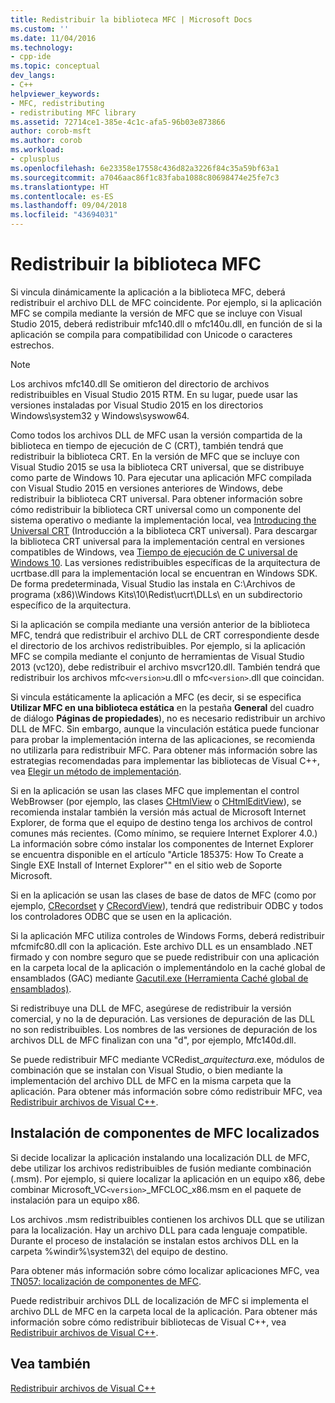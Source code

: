 ```yaml
---
title: Redistribuir la biblioteca MFC | Microsoft Docs
ms.custom: ''
ms.date: 11/04/2016
ms.technology:
- cpp-ide
ms.topic: conceptual
dev_langs:
- C++
helpviewer_keywords:
- MFC, redistributing
- redistributing MFC library
ms.assetid: 72714ce1-385e-4c1c-afa5-96b03e873866
author: corob-msft
ms.author: corob
ms.workload:
- cplusplus
ms.openlocfilehash: 6e23358e17558c436d82a3226f84c35a59bf63a1
ms.sourcegitcommit: a7046aac86f1c83faba1088c80698474e25fe7c3
ms.translationtype: HT
ms.contentlocale: es-ES
ms.lasthandoff: 09/04/2018
ms.locfileid: "43694031"
---
```

# <a name="redistributing-the-mfc-library"></a>Redistribuir la biblioteca MFC
Si vincula dinámicamente la aplicación a la biblioteca MFC, deberá redistribuir el archivo DLL de MFC coincidente. Por ejemplo, si la aplicación MFC se compila mediante la versión de MFC que se incluye con Visual Studio 2015, deberá redistribuir mfc140.dll o mfc140u.dll, en función de si la aplicación se compila para compatibilidad con Unicode o caracteres estrechos.  
  
> [!NOTE]
>  Los archivos mfc140.dll Se omitieron del directorio de archivos redistribuibles en Visual Studio 2015 RTM. En su lugar, puede usar las versiones instaladas por Visual Studio 2015 en los directorios Windows\system32 y Windows\syswow64.  
  
 Como todos los archivos DLL de MFC usan la versión compartida de la biblioteca en tiempo de ejecución de C (CRT), también tendrá que redistribuir la biblioteca CRT. En la versión de MFC que se incluye con Visual Studio 2015 se usa la biblioteca CRT universal, que se distribuye como parte de Windows 10. Para ejecutar una aplicación MFC compilada con Visual Studio 2015 en versiones anteriores de Windows, debe redistribuir la biblioteca CRT universal. Para obtener información sobre cómo redistribuir la biblioteca CRT universal como un componente del sistema operativo o mediante la implementación local, vea [Introducing the Universal CRT](http://go.microsoft.com/fwlink/p/?linkid=617977) (Introducción a la biblioteca CRT universal). Para descargar la biblioteca CRT universal para la implementación central en versiones compatibles de Windows, vea [Tiempo de ejecución de C universal de Windows 10](http://go.microsoft.com/fwlink/p/?LinkId=619489). Las versiones redistribuibles específicas de la arquitectura de ucrtbase.dll para la implementación local se encuentran en Windows SDK. De forma predeterminada, Visual Studio las instala en C:\Archivos de programa (x86)\Windows Kits\10\Redist\ucrt\DLLs\ en un subdirectorio específico de la arquitectura.  
  
 Si la aplicación se compila mediante una versión anterior de la biblioteca MFC, tendrá que redistribuir el archivo DLL de CRT correspondiente desde el directorio de los archivos redistribuibles. Por ejemplo, si la aplicación MFC se compila mediante el conjunto de herramientas de Visual Studio 2013 (vc120), debe redistribuir el archivo msvcr120.dll. También tendrá que redistribuir los archivos mfc`<version>`u.dll o mfc`<version>`.dll que coincidan.  
  
 Si vincula estáticamente la aplicación a MFC (es decir, si se especifica **Utilizar MFC en una biblioteca estática** en la pestaña **General** del cuadro de diálogo **Páginas de propiedades**), no es necesario redistribuir un archivo DLL de MFC. Sin embargo, aunque la vinculación estática puede funcionar para probar la implementación interna de las aplicaciones, se recomienda no utilizarla para redistribuir MFC. Para obtener más información sobre las estrategias recomendadas para implementar las bibliotecas de Visual C++, vea [Elegir un método de implementación](../ide/choosing-a-deployment-method.md).  
  
 Si en la aplicación se usan las clases MFC que implementan el control WebBrowser (por ejemplo, las clases [CHtmlView](../mfc/reference/chtmlview-class.md) o [CHtmlEditView](../mfc/reference/chtmleditview-class.md)), se recomienda instalar también la versión más actual de Microsoft Internet Explorer, de forma que el equipo de destino tenga los archivos de control comunes más recientes. (Como mínimo, se requiere Internet Explorer 4.0.) La información sobre cómo instalar los componentes de Internet Explorer se encuentra disponible en el artículo "Article 185375: How To Create a Single EXE Install of Internet Explorer"" en el sitio web de Soporte Microsoft.  
  
 Si en la aplicación se usan las clases de base de datos de MFC (como por ejemplo, [CRecordset](../mfc/reference/crecordset-class.md) y [CRecordView](../mfc/reference/crecordview-class.md)), tendrá que redistribuir ODBC y todos los controladores ODBC que se usen en la aplicación.  
  
 Si la aplicación MFC utiliza controles de Windows Forms, deberá redistribuir mfcmifc80.dll con la aplicación. Este archivo DLL es un ensamblado .NET firmado y con nombre seguro que se puede redistribuir con una aplicación en la carpeta local de la aplicación o implementándolo en la caché global de ensamblados (GAC) mediante [Gacutil.exe (Herramienta Caché global de ensamblados)](/dotnet/framework/tools/gacutil-exe-gac-tool).  
  
 Si redistribuye una DLL de MFC, asegúrese de redistribuir la versión comercial, y no la de depuración. Las versiones de depuración de las DLL no son redistribuibles. Los nombres de las versiones de depuración de los archivos DLL de MFC finalizan con una "d", por ejemplo, Mfc140d.dll.  
  
 Se puede redistribuir MFC mediante VCRedist_*arquitectura*.exe, módulos de combinación que se instalan con Visual Studio, o bien mediante la implementación del archivo DLL de MFC en la misma carpeta que la aplicación. Para obtener más información sobre cómo redistribuir MFC, vea [Redistribuir archivos de Visual C++](../ide/redistributing-visual-cpp-files.md).  
  
## <a name="installation-of-localized-mfc-components"></a>Instalación de componentes de MFC localizados  
 Si decide localizar la aplicación instalando una localización DLL de MFC, debe utilizar los archivos redistribuibles de fusión mediante combinación (.msm). Por ejemplo, si quiere localizar la aplicación en un equipo x86, debe combinar Microsoft_VC`<version>`_MFCLOC_x86.msm en el paquete de instalación para un equipo x86.  
  
 Los archivos .msm redistribuibles contienen los archivos DLL que se utilizan para la localización. Hay un archivo DLL para cada lenguaje compatible. Durante el proceso de instalación se instalan estos archivos DLL en la carpeta %windir%\system32\ del equipo de destino.  
  
 Para obtener más información sobre cómo localizar aplicaciones MFC, vea [TN057: localización de componentes de MFC](../mfc/tn057-localization-of-mfc-components.md).
  
 Puede redistribuir archivos DLL de localización de MFC si implementa el archivo DLL de MFC en la carpeta local de la aplicación. Para obtener más información sobre cómo redistribuir bibliotecas de Visual C++, vea [Redistribuir archivos de Visual C++](../ide/redistributing-visual-cpp-files.md).  
  
## <a name="see-also"></a>Vea también  
 [Redistribuir archivos de Visual C++](../ide/redistributing-visual-cpp-files.md)
